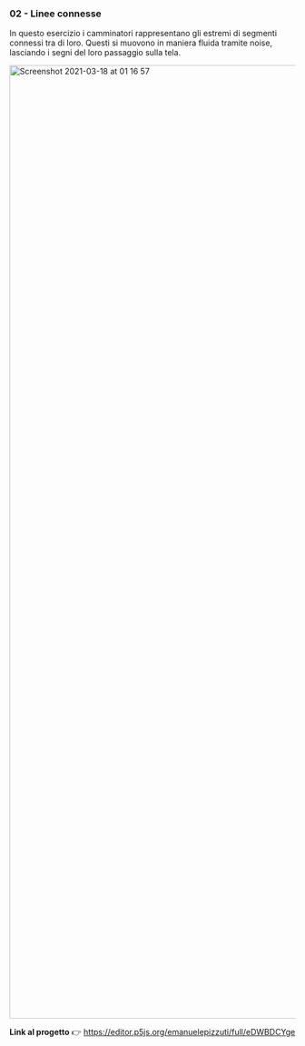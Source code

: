 ### 02 - Linee connesse

In questo esercizio i camminatori rappresentano gli estremi di segmenti connessi tra di loro.
Questi si muovono in maniera fluida tramite noise, lasciando i segni del loro passaggio sulla tela.

<img width="1680" alt="Screenshot 2021-03-18 at 01 16 57" src="https://user-images.githubusercontent.com/76455312/111554991-b9a70e80-8787-11eb-81b6-6eb2b6a5d738.png">

**Link al progetto** 👉  https://editor.p5js.org/emanuelepizzuti/full/eDWBDCYge

